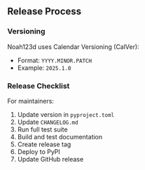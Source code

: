 ## Release Process

### Versioning

Noah123d uses Calendar Versioning (CalVer):
- Format: `YYYY.MINOR.PATCH`
- Example: `2025.1.0`

### Release Checklist

For maintainers:

1. Update version in `pyproject.toml`
2. Update `CHANGELOG.md`
3. Run full test suite
4. Build and test documentation
5. Create release tag
6. Deploy to PyPI
7. Update GitHub release
